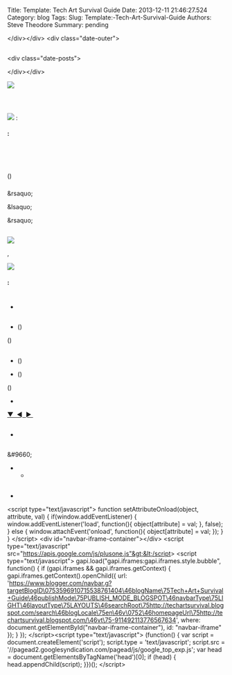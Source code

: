 Title: Template: Tech Art Survival Guide
Date: 2013-12-11 21:46:27.524
Category: blog
Tags: 
Slug: Template:-Tech-Art-Survival-Guide
Authors: Steve Theodore
Summary: pending

&lt;/div&gt;&lt;/div&gt; &lt;div class="date-outer"&gt;

## 

&lt;div class="date-posts"&gt;

&lt;/div&gt;&lt;/div&gt;

![](//www.blogger.com/img/icon_delete13.gif)

#### 

 
    
    

####  [](javascript:void\(0\))

#### 

![](//www.blogger.com/img/icon_delete13.gif) : 

#### :

       

    

    

   

()

### 

&amp;rsaquo;

&amp;lsaquo;

&amp;rsaquo;

## 

### 

[](javascript:void\(0\);)

### 

![](http://img1.blogblog.com/img/icon18_email.gif)

,

![](//img2.blogblog.com/img/icon18_edit_allbkg.gif)

#### :

# 

# 

# 

## 

## 

  * 


## 

## 

  * ()

()

## 

  * () 



  * ()

()

  * 
[ ▼  ◄  ►  ](javascript:void\(0\))

## 

  * 


  


    
    

## 

&amp;#9660;

  *   * 


## 

  * 


&lt;script type="text/javascript"&gt; function setAttributeOnload(object, attribute, val) { if(window.addEventListener) { window.addEventListener('load', function(){ object[attribute] = val; }, false); } else { window.attachEvent('onload', function(){ object[attribute] = val; }); } } &lt;/script&gt; &lt;div id="navbar-iframe-container"&gt;&lt;/div&gt; &lt;script type="text/javascript" src="https://apis.google.com/js/plusone.js"&gt;&lt;/script&gt; &lt;script type="text/javascript"&gt; gapi.load("gapi.iframes:gapi.iframes.style.bubble", function() { if (gapi.iframes &amp;&amp; gapi.iframes.getContext) { gapi.iframes.getContext().openChild({ url: 'https://www.blogger.com/navbar.g?targetBlogID\0753596910715538761404\46blogName\75Tech+Art+Survival+Guide\46publishMode\75PUBLISH_MODE_BLOGSPOT\46navbarType\75LIGHT\46layoutType\75LAYOUTS\46searchRoot\75http://techartsurvival.blogspot.com/search\46blogLocale\75en\46v\0752\46homepageUrl\75http://techartsurvival.blogspot.com/\46vt\75-911492113776567634', where: document.getElementById("navbar-iframe-container"), id: "navbar-iframe" }); } }); &lt;/script&gt;&lt;script type="text/javascript"&gt; (function() { var script = document.createElement('script'); script.type = 'text/javascript'; script.src = '//pagead2.googlesyndication.com/pagead/js/google_top_exp.js'; var head = document.getElementsByTagName('head')[0]; if (head) { head.appendChild(script); }})(); &lt;/script&gt;

